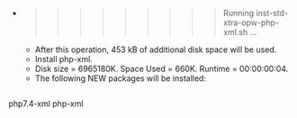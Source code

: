 * >>>>>>>>> Running inst-std-xtra-opw-php-xml.sh ...
  * After this operation, 453 kB of additional disk space will be used.
  * Install php-xml.
  * Disk size = 6965180K. Space Used = 660K. Runtime = 00:00:00:04.
  * The following NEW packages will be installed:
  ```bash
php7.4-xml php-xml
  ```
